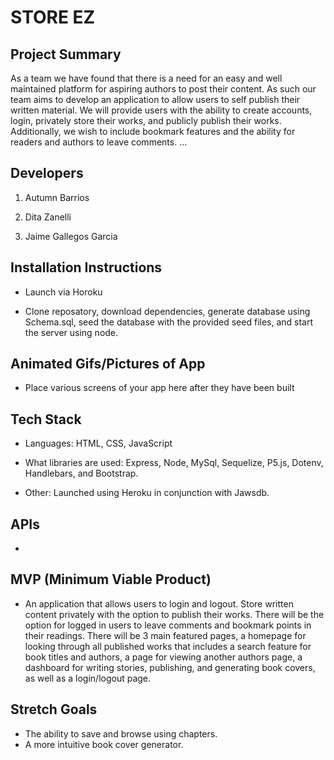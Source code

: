 # STORE EZ 

## Project Summary
As a team we have found that there is a need for an easy and well maintained platform for aspiring authors to post their content. As such our team aims to develop an application to allow users to self publish their written material. 
We will provide users with the ability to create accounts, login, privately store their works, and publicly publish their works. Additionally, we wish to include bookmark features and the ability for readers and authors to leave comments. 
...

## Developers

1. Autumn Barrios

2. Dita Zanelli 

3. Jaime Gallegos Garcia 

## Installation Instructions

- Launch via Horoku 

- Clone reposatory, download dependencies, generate database using Schema.sql, seed the database with the provided seed files, and start the server using node. 


## Animated Gifs/Pictures of App

- Place various screens of your app here after they have been built

## Tech Stack

- Languages: HTML, CSS, JavaScript  

- What libraries are used: Express, Node, MySql, Sequelize, P5.js, Dotenv, Handlebars, and Bootstrap. 

- Other: Launched using Heroku in conjunction with Jawsdb. 

## APIs

-

## MVP (Minimum Viable Product)

- An application that allows users to login and logout. Store written content privately with the option to publish their works. There will be the option for logged in users to leave comments and bookmark points in their readings. There will be 3 main featured pages, a homepage for looking through all published works that includes a search feature for book titles and authors, a page for viewing another authors page, a dashboard for writing stories, publishing, and generating book covers, as well as a login/logout page. 


## Stretch Goals

- The ability to save and browse using chapters. 
- A more intuitive book cover generator. 
